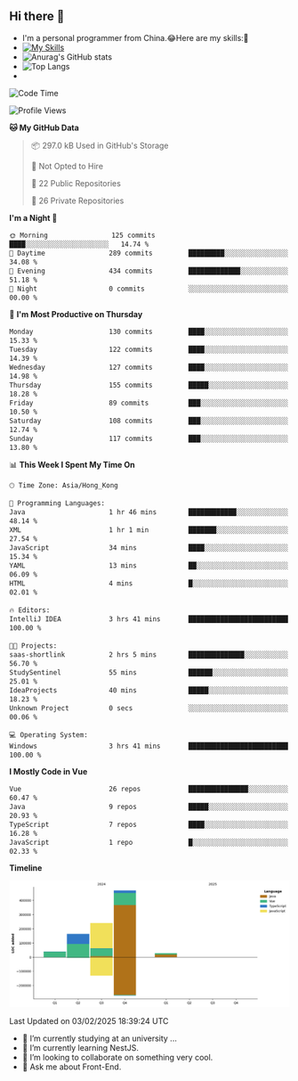 ## Hi there 👋
- I'm a personal programmer from China.😂Here are my skills:🤔
- [![My Skills](https://skillicons.dev/icons?i=js,html,css,vue,typescript,java,golang)](https://skillicons.dev)
- ![Anurag's GitHub stats](https://github-readme-stats.vercel.app/api?username=FluffyChi-Xing&count_private=true&show_icons=true&theme=radical)
- ![Top Langs](https://github-readme-stats.vercel.app/api/top-langs/?username=FluffyChi-Xing)
- <!--START_SECTION:waka-->
![Code Time](http://img.shields.io/badge/Code%20Time-1%2C076%20hrs%202%20mins-blue)

![Profile Views](http://img.shields.io/badge/Profile%20Views-14-blue)

**🐱 My GitHub Data** 

> 📦 297.0 kB Used in GitHub's Storage 
 > 
> 🚫 Not Opted to Hire
 > 
> 📜 22 Public Repositories 
 > 
> 🔑 26 Private Repositories 
 > 
**I'm a Night 🦉** 

```text
🌞 Morning                125 commits         ████░░░░░░░░░░░░░░░░░░░░░   14.74 % 
🌆 Daytime                289 commits         █████████░░░░░░░░░░░░░░░░   34.08 % 
🌃 Evening                434 commits         █████████████░░░░░░░░░░░░   51.18 % 
🌙 Night                  0 commits           ░░░░░░░░░░░░░░░░░░░░░░░░░   00.00 % 
```
📅 **I'm Most Productive on Thursday** 

```text
Monday                   130 commits         ████░░░░░░░░░░░░░░░░░░░░░   15.33 % 
Tuesday                  122 commits         ████░░░░░░░░░░░░░░░░░░░░░   14.39 % 
Wednesday                127 commits         ████░░░░░░░░░░░░░░░░░░░░░   14.98 % 
Thursday                 155 commits         █████░░░░░░░░░░░░░░░░░░░░   18.28 % 
Friday                   89 commits          ███░░░░░░░░░░░░░░░░░░░░░░   10.50 % 
Saturday                 108 commits         ███░░░░░░░░░░░░░░░░░░░░░░   12.74 % 
Sunday                   117 commits         ███░░░░░░░░░░░░░░░░░░░░░░   13.80 % 
```


📊 **This Week I Spent My Time On** 

```text
🕑︎ Time Zone: Asia/Hong_Kong

💬 Programming Languages: 
Java                     1 hr 46 mins        ████████████░░░░░░░░░░░░░   48.14 % 
XML                      1 hr 1 min          ███████░░░░░░░░░░░░░░░░░░   27.54 % 
JavaScript               34 mins             ████░░░░░░░░░░░░░░░░░░░░░   15.34 % 
YAML                     13 mins             ██░░░░░░░░░░░░░░░░░░░░░░░   06.09 % 
HTML                     4 mins              █░░░░░░░░░░░░░░░░░░░░░░░░   02.01 % 

🔥 Editors: 
IntelliJ IDEA            3 hrs 41 mins       █████████████████████████   100.00 % 

🐱‍💻 Projects: 
saas-shortlink           2 hrs 5 mins        ██████████████░░░░░░░░░░░   56.70 % 
StudySentinel            55 mins             ██████░░░░░░░░░░░░░░░░░░░   25.01 % 
IdeaProjects             40 mins             █████░░░░░░░░░░░░░░░░░░░░   18.23 % 
Unknown Project          0 secs              ░░░░░░░░░░░░░░░░░░░░░░░░░   00.06 % 

💻 Operating System: 
Windows                  3 hrs 41 mins       █████████████████████████   100.00 % 
```

**I Mostly Code in Vue** 

```text
Vue                      26 repos            ███████████████░░░░░░░░░░   60.47 % 
Java                     9 repos             █████░░░░░░░░░░░░░░░░░░░░   20.93 % 
TypeScript               7 repos             ████░░░░░░░░░░░░░░░░░░░░░   16.28 % 
JavaScript               1 repo              █░░░░░░░░░░░░░░░░░░░░░░░░   02.33 % 
```



**Timeline**

![Lines of Code chart](https://raw.githubusercontent.com/FluffyChi-Xing/FluffyChi-Xing/main/assets/bar_graph.png)


 Last Updated on 03/02/2025 18:39:24 UTC
<!--END_SECTION:waka-->
- 🔭 I’m currently studying at an university ...
- 🌱 I’m currently learning NestJS.
- 👯 I’m looking to collaborate on something very cool.
- 💬 Ask me about Front-End.

